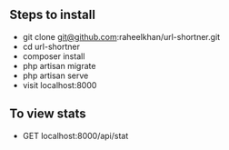 ## Steps to install

- git clone git@github.com:raheelkhan/url-shortner.git
- cd url-shortner
- composer install
- php artisan migrate
- php artisan serve
- visit localhost:8000

## To view stats

- GET localhost:8000/api/stat

